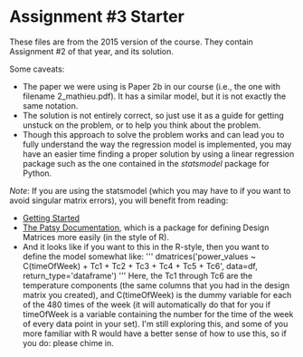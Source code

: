 # Assignment \#3 Starter

These files are from the 2015 version of the course. They contain Assignment \#2 of that year, and its solution.

Some caveats:

- The paper we were using is Paper 2b in our course (i.e., the one with filename 2\_mathieu.pdf). It has a similar model, but it is not exactly the same notation.
- The solution is not entirely correct, so just use it as a guide for getting unstuck on the problem, or to help you think about the problem.
- Though this approach to solve the problem works and can lead you to fully understand the way the regression model is implemented, you may have an easier time finding a proper solution by using a linear regression package such as the one contained in the *statsmodel* package for Python.

*Note*: If you are using the statsmodel (which you may have to if you want to avoid singular matrix errors), you will benefit from reading:
- [Getting Started](http://www.statsmodels.org/stable/gettingstarted.html?highlight=dummy)
- [The Patsy Documentation](https://patsy.readthedocs.io/en/latest/quickstart.html?highlight=dummy), which is a package for defining Design Matrices more easily (in the style of R).
- And it looks like if you want to this in the R-style, then you want to define the model somewhat like: 
'''
dmatrices('power\_values ~ C(timeOfWeek) + Tc1 + Tc2 + Tc3 + Tc4 + Tc5 + Tc6', data=df, return_type='dataframe')
'''
Here, the Tc1 through Tc6 are the temperature components (the same columns that you had in the design matrix you created), and C(timeOfWeek) is the dummy variable for each of the 480 times of the week (it will automatically do that for you if timeOfWeek is a variable containing the number for the time of the week of every data point in your set).
I'm still exploring this, and some of you more familiar with R would have a better sense of how to use this, so if you do: please chime in.
